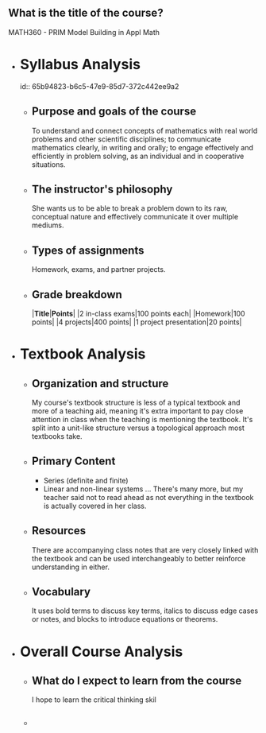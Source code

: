 ## What is the title of the course?
MATH360 - PRIM Model Building in Appl Math
- # Syllabus Analysis
  id:: 65b94823-b6c5-47e9-85d7-372c442ee9a2
	- ## Purpose and goals of the course
	  To understand and connect concepts of mathematics with real world problems and other scientific disciplines; to communicate mathematics clearly, in writing and orally; to engage effectively and efficiently in problem solving, as an individual and in cooperative situations.
	- ## The instructor's philosophy
	  She wants us to be able to break a problem down to its raw, conceptual nature and effectively communicate it over multiple mediums.
	- ## Types of assignments
	  Homework, exams, and partner projects.
	- ## Grade breakdown
	  |**Title**|**Points**|
	  |2 in-class exams|100 points each|
	  |Homework|100 points|
	  |4 projects|400 points|
	  |1 project presentation|20 points|
- # Textbook Analysis
	- ## Organization and structure
	  My course's textbook structure is less of a typical textbook and more of a teaching aid, meaning it's extra important to pay close attention in class when the teaching is mentioning the textbook. It's split into a unit-like structure versus a topological approach most textbooks take.
	- ## Primary Content
	  * Series (definite and finite)
	  * Linear and non-linear systems
	  ...
	  There's many more, but my teacher said not to read ahead as not everything in the textbook is actually covered in her class.
	- ## Resources
	  There are accompanying class notes that are very closely linked with the textbook and can be used interchangeably to better reinforce understanding in either.
	- ## Vocabulary
	  It uses bold terms to discuss key terms, italics to discuss edge cases or notes, and blocks to introduce equations or theorems.
- # Overall Course Analysis
	- ## What do I expect to learn from the course
	  I hope to learn the critical thinking skil
	- ##